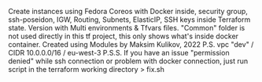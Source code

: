 Create instances using Fedora Coreos with Docker inside, security group, ssh-poseidon, IGW, Routing, Subnets, ElasticIP, SSH keys inside Terraform state. Version with Multi environments & Tfvars files. "Common" folder is not used directly in this tf project, this only shows what's inside docker container. Created using Modules by Maksim Kulikov, 2022 
P.S. vpc "dev" / CIDR 10.0.0.0/16 / eu-west-3
P.S.S. If you have an issue "permission denied" while ssh connection or problem with docker connection, just run script in the terraform working directory > fix.sh
